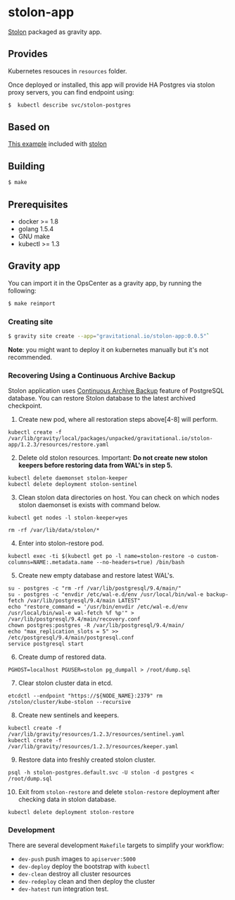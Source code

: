 # stolon-app

[Stolon](https://github.com/sorintlab/stolon) packaged as gravity app.

## Provides

Kubernetes resouces in `resources` folder.

Once deployed or installed, this app will provide HA Postgres via stolon proxy servers, you can find endpoint using:

 ```sh
$  kubectl describe svc/stolon-postgres
 ```

## Based on

[This example](https://github.com/sorintlab/stolon/tree/master/examples/kubernetes) included with [stolon](https://github.com/sorintlab/stolon)


## Building

```sh
$ make
```

## Prerequisites

* docker >=  1.8
* golang 1.5.4
* GNU make
* kubectl >= 1.3

## Gravity app

You can import it in the OpsCenter as a gravity app, by running the following:

```sh
$ make reimport
```

### Creating site

```sh
$ gravity site create --app="gravitational.io/stolon-app:0.0.5"`
```

**Note**: you might want to deploy it on kubernetes manually but it's not recommended.


### Recovering Using a Continuous Archive Backup
Stolon application uses [Continuous Archive Backup](https://www.postgresql.org/docs/9.4/static/continuous-archiving.html) feature of PostgreSQL database.
You can restore Stolon database to the latest archived checkpoint.
1. Create new pod, where all restoration steps above[4-8] will perform.

``` shell
kubectl create -f /var/lib/gravity/local/packages/unpacked/gravitational.io/stolon-app/1.2.3/resources/restore.yaml
```
2. Delete old stolon resources. Important: **Do not create new stolon keepers before restoring data from WAL's in step 5.**

``` shell
kubectl delete daemonset stolon-keeper
kubectl delete deployment stolon-sentinel
```
3. Clean stolon data directories on host. You can check on which nodes stolon daemonset is exists with command below.

``` shell
kubectl get nodes -l stolon-keeper=yes

rm -rf /var/lib/data/stolon/*
```
4. Enter into stolon-restore pod.

``` shell
kubectl exec -ti $(kubectl get po -l name=stolon-restore -o custom-columns=NAME:.metadata.name --no-headers=true) /bin/bash
```
5. Create new empty database and restore latest WAL's.

``` shell
su - postgres -c "rm -rf /var/lib/postgresql/9.4/main/"
su - postgres -c "envdir /etc/wal-e.d/env /usr/local/bin/wal-e backup-fetch /var/lib/postgresql/9.4/main LATEST"
echo "restore_command = '/usr/bin/envdir /etc/wal-e.d/env /usr/local/bin/wal-e wal-fetch %f %p'" > /var/lib/postgresql/9.4/main/recovery.conf
chown postgres:postgres -R /var/lib/postgresql/9.4/main/
echo "max_replication_slots = 5" >> /etc/postgresql/9.4/main/postgresql.conf
service postgresql start
```
6. Create dump of restored data.

``` shell
PGHOST=localhost PGUSER=stolon pg_dumpall > /root/dump.sql
```
7. Clear stolon cluster data in etcd.

``` shell
etcdctl --endpoint "https://${NODE_NAME}:2379" rm /stolon/cluster/kube-stolon --recursive
```
8. Create new sentinels and keepers.

``` shell
kubectl create -f /var/lib/gravity/resources/1.2.3/resources/sentinel.yaml
kubectl create -f /var/lib/gravity/resources/1.2.3/resources/keeper.yaml
```
9. Restore data into freshly created stolon cluster.

``` shell
psql -h stolon-postgres.default.svc -U stolon -d postgres < /root/dump.sql
```
10. Exit from `stolon-restore` and delete `stolon-restore` deployment after checking data in stolon database.

``` shell
kubectl delete deployment stolon-restore
```

### Development

There are several development `Makefile` targets to simplify your workflow:

 * `dev-push` push images to `apiserver:5000`
 * `dev-deploy` deploy the bootstrap with `kubectl`
 * `dev-clean` destroy all cluster resources
 * `dev-redeploy` clean and then deploy the cluster
 * `dev-hatest` run integration test.
